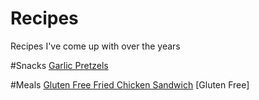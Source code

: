 # Recipes
Recipes I've come up with over the years

#Snacks
[Garlic Pretzels](snacks/garlic_pretzels/)

#Meals
[Gluten Free Fried Chicken Sandwich](meals/fried_chicken_sandwich) [Gluten Free]